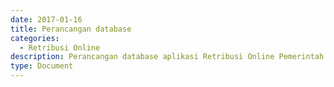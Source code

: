 ```yaml
---
date: 2017-01-16
title: Perancangan database
categories:
  - Retribusi Online
description: Perancangan database aplikasi Retribusi Online Pemerintah Provinsi Banten
type: Document
---
```



